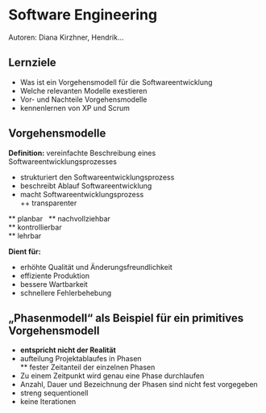 # Software Engineering  
Autoren: Diana Kirzhner, Hendrik...

## Lernziele  
* Was ist ein Vorgehensmodell für die Softwareentwicklung  
* Welche relevanten Modelle exestieren
* Vor- und Nachteile Vorgehensmodelle
* kennenlernen von XP und Scrum  

## Vorgehensmodelle
**Definition:** vereinfachte Beschreibung eines Softwareentwicklungsprozesses  
* strukturiert den Softwareentwicklungsprozess
* beschreibt Ablauf Softwareentwicklung
* macht Softwareentwicklungsprozess  
++ transparenter  

** planbar  
** nachvollziehbar  
** kontrollierbar  
** lehrbar  

**Dient für:**
* erhöhte Qualität und Änderungsfreundlichkeit
* effiziente Produktion  
* bessere Wartbarkeit  
* schnellere Fehlerbehebung  

## „Phasenmodell“ als Beispiel für ein primitives Vorgehensmodell  
* **entspricht nicht der Realität**
* aufteilung Projektablaufes in Phasen  
** fester Zeitanteil der einzelnen Phasen
* Zu einem Zeitpunkt wird genau eine Phase durchlaufen  
* Anzahl, Dauer und Bezeichnung der Phasen sind nicht fest vorgegeben  
* streng sequentionell  
* keine Iterationen  

